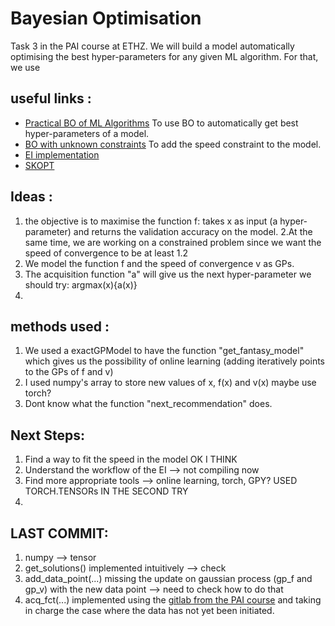 # Bayesian Optimisation
Task 3 in the PAI course at ETHZ. We will build a model automatically optimising the best hyper-parameters for any given ML algorithm. For that, we use 

## useful links :
* [Practical BO of ML Algorithms](https://papers.nips.cc/paper/4522-practical-bayesian-optimization-of-machine-learning-algorithms.pdf) To use BO to automatically get best hyper-parameters of a model.
* [BO with unknown constraints](https://www.cs.princeton.edu/~rpa/pubs/gelbart2014constraints.pdf) To add the speed constraint to the model.
* [EI implementation](http://krasserm.github.io/2018/03/21/bayesian-optimization/)
* [SKOPT](https://github.com/scikit-optimize/scikit-optimize/blob/master/skopt/acquisition.py)


## Ideas :
1. the objective is to maximise the function f: takes x as input (a hyper-parameter) and returns the validation accuracy on the model. 
2.At the same time, we are working on a constrained problem since we want the speed of convergence to be at least 1.2
3. We model the function f and the speed of convergence v as GPs.
4. The acquisition function "a" will give us the next hyper-parameter we should try: argmax(x){a(x)}
5. 

## methods used :
1. We used a exactGPModel to have the function "get_fantasy_model" which gives us the possibility of online learning (adding iteratively points to the GPs of f and v)
2. I used numpy's array to store new values of x, f(x) and v(x) maybe use torch?
3. Dont know what the function "next_recommendation" does.

## Next Steps:
1. Find a way to fit the speed in the model OK I THINK
2. Understand the workflow of the EI --> not compiling now
3. Find more appropriate tools --> online learning, torch, GPY? USED TORCH.TENSORs IN THE SECOND TRY
4. 

## LAST COMMIT:
1. numpy --> tensor
2. get_solutions() implemented intuitively --> check
3. add_data_point(...) missing the update on gaussian process (gp_f and gp_v) with the new data point --> need to check how to do that
4. acq_fct(...) implemented using the [gitlab from the PAI course](https://gitlab.inf.ethz.ch/scuri/pai_notebooks/-/blob/master/demos/Bayesian%20Optimization%20and%20Active%20Learning.ipynb) and taking in charge the case where the data has not yet been initiated. 
